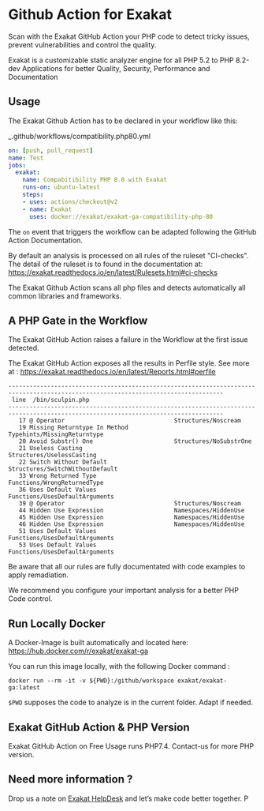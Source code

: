 # Github Action for Exakat

Scan with the Exakat GitHub Action your PHP code to detect tricky issues, prevent vulnerabilities and control the quality.

Exakat is a customizable static analyzer engine for all PHP 5.2 to PHP 8.2-dev Applications for better Quality, Security, Performance and Documentation

## Usage
The Exakat Github Action has to be declared in your workflow like this:

_.github/workflows/compatibility.php80.yml

```yaml
on: [push, pull_request]
name: Test
jobs:
  exakat:
    name: Compabitibility PHP 8.0 with Exakat
    runs-on: ubuntu-latest
    steps:
    - uses: actions/checkout@v2
    - name: Exakat
      uses: docker://exakat/exakat-ga-compatibility-php-80
```

The `on` event that triggers the workflow can be adapted following the GitHub Action Documentation.

By default an analysis is processed on all rules of the ruleset "CI-checks". The detail of the ruleset is to found in the documentation at: 
https://exakat.readthedocs.io/en/latest/Rulesets.html#ci-checks

The Exakat Github Action scans all php files and detects automatically all common libraries and frameworks.

## A PHP Gate in the Workflow
The Exakat GitHub Action raises a failure in the Workflow at the first issue detected. 

The Exakat GitHub Action exposes all the results in Perfile style.
See more at : https://exakat.readthedocs.io/en/latest/Reports.html#perfile


```
-----------------------------------------------------------------------------------------------------------------------------------
 line  /bin/sculpin.php
-----------------------------------------------------------------------------------------------------------------------------------
   17 @ Operator                               Structures/Noscream                     
   19 Missing Returntype In Method             Typehints/MissingReturntype             
   20 Avoid Substr() One                       Structures/NoSubstrOne                  
   21 Useless Casting                          Structures/UselessCasting               
   22 Switch Without Default                   Structures/SwitchWithoutDefault         
   33 Wrong Returned Type                      Functions/WrongReturnedType             
   36 Uses Default Values                      Functions/UsesDefaultArguments          
   39 @ Operator                               Structures/Noscream                     
   44 Hidden Use Expression                    Namespaces/HiddenUse                    
   45 Hidden Use Expression                    Namespaces/HiddenUse                    
   46 Hidden Use Expression                    Namespaces/HiddenUse                    
   51 Uses Default Values                      Functions/UsesDefaultArguments          
   53 Uses Default Values                      Functions/UsesDefaultArguments 
```
Be aware that all our rules are fully documentated with code examples to apply remadiation.

We recommend you configure your important analysis for a better PHP Code control.

## Run Locally Docker 
A Docker-Image is built automatically and located here:
https://hub.docker.com/r/exakat/exakat-ga

You can run this image locally, with the following Docker command : 

`docker run --rm -it -v ${PWD}:/github/workspace exakat/exakat-ga:latest`

`$PWD` supposes the code to analyze is in the current folder. Adapt if needed.

## Exakat GitHub Action & PHP Version
Exakat GitHub Action on Free Usage runs PHP7.4. Contact-us for more PHP version.

## Need more information ?
Drop us a note on [Exakat HelpDesk](https://exakat.zendesk.com/hc/en-us/requests/new) and let’s make code better together.
P